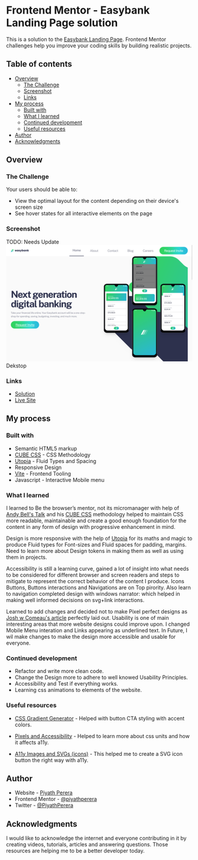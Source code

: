# Frontend Mentor - Easybank Landing Page solution

This is a solution to the [Easybank Landing Page](https://www.frontendmentor.io/challenges/easybank-landing-page-WaUhkoDN). Frontend Mentor challenges help you improve your coding skills by building realistic projects.

## Table of contents

-   [Overview](#overview)
    -   [The Challenge](#the-challenge)
    -   [Screenshot](#screenshot)
    -   [Links](#links)
-   [My process](#my-process)
    -   [Built with](#built-with)
    -   [What I learned](#what-i-learned)
    -   [Continued development](#continued-development)
    -   [Useful resources](#useful-resources)
-   [Author](#author)
-   [Acknowledgments](#acknowledgments)

## Overview

### The Challenge

Your users should be able to:

-   View the optimal layout for the content depending on their device's screen size
-   See hover states for all interactive elements on the page

### Screenshot
TODO: Needs Update
![Desktop layout](./images/screenshot_desktop.png)
Dekstop

<!-- ![Mobile layout](./src/assets/images/screenshot_mobile.png) 
Mobile -->

### Links

-   [Solution](https://www.frontendmentor.io/solutions/easybank-landing-page-with-vite-cube-css-and-fluid-types-9fX7x5vExJ)
-   [Live Site](https://piyath-easybank-landing-page.netlify.app/)

## My process

### Built with

-   Semantic HTML5 markup
-   [CUBE CSS](https://cube.fyi/) - CSS Methodology
-   [Utopia](https://utopia.fyi/) - Fluid Types and Spacing
-   Responsive Design
-   [Vite](https://vitejs.dev/) - Frontend Tooling
-   Javascript - Interactive Mobile menu

### What I learned

I learned to Be the browser’s mentor, not its micromanager with help of [Andy Bell's Talk](https://www.youtube.com/watch?v=5uhIiI9Ld5M) and his [CUBE CSS](https://cube.fyi/) methodology helped to maintain CSS more readable, maintainable and create a good enough foundation for the content in any form of design with progressive enhancement in mind.

Design is more responsive with the help of [Utopia](https://utopia.fyi/) for its maths and magic to produce Fluid types for Font-sizes and Fluid spaces for padding, margins. Need to learn more about Design tokens in making them as well as using them in projects.

Accessibility is still a learning curve, gained a lot of insight into what needs to be considered for different browser and screen readers and steps to mitigate to represent the correct behavior of the content I produce. Icons Buttons, Buttons interactions and Navigations are on Top pirority. Also learn to navigation completed design with windows narrator: which helped in making well informed decisions on svg+link interactions.

Learned to add changes and decided not to make Pixel perfect designs as [Josh w Comeau's article](https://www.joshwcomeau.com/css/pixel-perfection/) perfectly laid out. Usability is one of main interesting areas that more website designs could improve upon. I changed Mobile Menu interation and Links appearing as underlined text. In Future, I wil make changes to make the design more accessible and usable for everyone. 

### Continued development

- Refactor and write more clean code.
- Change the Design more to adhere to well knowed Usability Principles.
- Accessibility and Test if everything works.
- Learning css animations to elements of the website.

### Useful resources

-   [CSS Gradient Generator](https://www.joshwcomeau.com/gradient-generator/) - Helped with button CTA styling with accent colors.

-   [Pixels and Accessibility](https://www.joshwcomeau.com/css/surprising-truth-about-pixels-and-accessibility/) - Helped to learn more about css units and how it affects a11y.

-   [A11y Images and SVGs (icons)](https://www.scottohara.me/blog/2019/05/22/contextual-images-svgs-and-a11y.html) - This helped me to create a SVG icon button the right way with a11y.

## Author

-   Website - [Piyath Perera](https://piyathperera.com.au)
-   Frontend Mentor - [@piyathperera](https://www.frontendmentor.io/profile/piyathperera)
-   Twitter - [@PiyathPerera](https://www.twitter.com/PiyathPerera)

## Acknowledgments

I would like to acknowledge the internet and everyone contributing in it by creating videos, tutorials, articles and answering questions. Those resources are helping me to be a better developer today.
